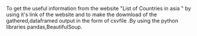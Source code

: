 To get the useful information from the website "List of Countries in asia " by using it's link of the website and to make the dowmload of the gathered,dataframed output in the form of csvfile .By using the python libraries pandas,BeautifulSoup.

